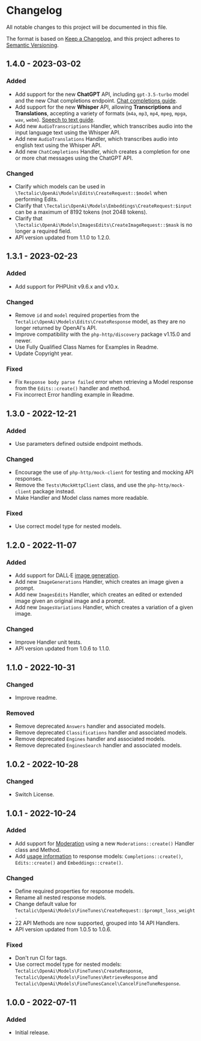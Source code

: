 # Changelog

All notable changes to this project will be documented in this file.

The format is based on [Keep a Changelog](https://keepachangelog.com/en/1.0.0/),
and this project adheres to [Semantic Versioning](https://semver.org/spec/v2.0.0.html).

## 1.4.0 - 2023-03-02

### Added
- Add support for the new **ChatGPT** API, including `gpt-3.5-turbo` model and the new Chat completions endpoint. [Chat completions guide](https://platform.openai.com/docs/guides/chat).
- Add support for the new **Whisper** API, allowing **Transcriptions** and **Translations**, accepting a variety of formats (`m4a`, `mp3`, `mp4`, `mpeg`, `mpga`, `wav`, `webm`). [Speech to text guide](https://platform.openai.com/docs/guides/speech-to-text).
- Add new `AudioTranscriptions` Handler, which transcribes audio into the input language text using the Whisper API.
- Add new `AudioTranslations` Handler, which transcribes audio into english text using the Whisper API.
- Add new `ChatCompletions` Handler, which creates a completion for one or more chat messages using the ChatGPT API.

### Changed
- Clarify which models can be used in `\Tectalic\OpenAi\Models\Edits\CreateRequest::$model` when performing Edits.
- Clarify that `\Tectalic\OpenAi\Models\Embeddings\CreateRequest:$input` can be a maximum of 8192 tokens (not 2048 tokens).
- Clarify that `\Tectalic\OpenAi\Models\ImagesEdits\CreateImageRequest::$mask` is no longer a required field.
- API version updated from 1.1.0 to 1.2.0.

## 1.3.1 - 2023-02-23

### Added
- Add support for PHPUnit v9.6.x and v10.x.

### Changed
- Remove `id` and `model` required properties from the `Tectalic\OpenAi\Models\Edits\CreateResponse` model, as they are no longer returned by OpenAI's API.
- Improve compatibility with the `php-http/discovery` package v1.15.0 and newer.
- Use Fully Qualified Class Names for Examples in Readme.
- Update Copyright year.

### Fixed
- Fix `Response body parse failed` error when retrieving a Model response from the `Edits::create()` handler and method.
- Fix incorrect Error handling example in Readme.

## 1.3.0 - 2022-12-21

### Added
- Use parameters defined outside endpoint methods.

### Changed
- Encourage the use of `php-http/mock-client` for testing and mocking API responses.
- Remove the `Tests\MockHttpClient` class, and use the `php-http/mock-client` package instead.
- Make Handler and Model class names more readable.

### Fixed
- Use correct model type for nested models.

## 1.2.0 - 2022-11-07

### Added
- Add support for DALL·E [image generation](https://beta.openai.com/docs/guides/images).
- Add new `ImageGenerations` Handler, which creates an image given a prompt.
- Add new `ImagesEdits` Handler, which creates an edited or extended image given an original image and a prompt.
- Add new `ImagesVariations` Handler, which creates a variation of a given image.

### Changed
- Improve Handler unit tests.
- API version updated from 1.0.6 to 1.1.0.

## 1.1.0 - 2022-10-31

### Changed
- Improve readme.

### Removed
- Remove deprecated `Answers` handler and associated models.
- Remove deprecated `Classifications` handler and associated models.
- Remove deprecated `Engines` handler and associated models.
- Remove deprecated `EnginesSearch` handler and associated models.

## 1.0.2 - 2022-10-28

### Changed
- Switch License.

## 1.0.1 - 2022-10-24

### Added
- Add support for [Moderation](https://beta.openai.com/docs/guides/moderation) using a new `Moderations::create()` Handler class and Method.
- Add [usage information](https://community.openai.com/t/usage-info-in-api-responses/18862) to response models: `Completions::create()`, `Edits::create()` and `Embeddings::create()`.

### Changed
- Define required properties for response models.
- Rename all nested response models.
- Change default value for `Tectalic\OpenAi\Models\FineTunes\CreateRequest::$prompt_loss_weight`.
- 22 API Methods are now supported, grouped into 14 API Handlers.
- API version updated from 1.0.5 to 1.0.6.

### Fixed
- Don't run CI for tags.
- Use correct model type for nested models: `Tectalic\OpenAi\Models\FineTunes\CreateResponse`, `Tectalic\OpenAi\Models\FineTunes\RetrieveResponse` and `Tectalic\OpenAi\Models\FineTunesCancel\CancelFineTuneResponse`.

## 1.0.0 - 2022-07-11

### Added
- Initial release.
